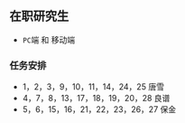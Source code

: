 ## 在职研究生

- `PC`端 和 移动端

### 任务安排

- 1，2，3，9，10，11，14，24，25  唐雪
- 4，7，8，13，17，18，19，20，28 良谱
- 5，6，15，16，21，22，23，26，27 保金

